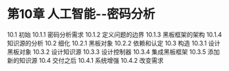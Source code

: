 # 第10章 人工智能--密码分析
10.1 初始
10.1.1 密码分析需求
10.1.2 定义问题的边界
10.1.3 黑板框架的架构
10.1.4 知识源的分析
10.2 细化
10.2.1 黑板对象
10.2.2 依赖和认定
10.3 构造
10.3.1 设计黑板对象
10.3.2 设计知识源
10.3.3 设计控制器
10.3.4 集成黑板框架
10.3.5 添加新的知识源
10.4 交付之后
10.4.1 系统增强
10.4.2 改变需求
